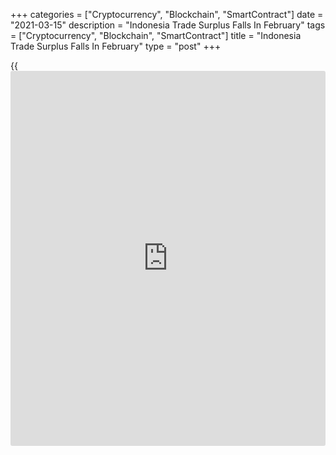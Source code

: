 +++
categories = ["Cryptocurrency", "Blockchain", "SmartContract"]
date = "2021-03-15"
description = "Indonesia Trade Surplus Falls In February"
tags = ["Cryptocurrency", "Blockchain", "SmartContract"]
title = "Indonesia Trade Surplus Falls In February"
type = "post"
+++

{{<iframe id="large-banner" src="https://www.bounty.group/#slide=3.0" width="100%" height="600" scrolling="no" style="border: 0px solid rgb(216, 221, 230); border-radius: 3px;">}}

Indonesia's trade surplus decreased in February, figures from Statistics
Indonesia showed on Monday.

The trade surplus rose fell to $2.001 billion in February from $2.512
billion a year ago. Economists had expected a surplus of $2.21 billion.

In January, the trade surplus was $1.958 billion.

Exports grew 8.56 percent year-on-year in February. Economists had
expected a rise of 8.73 percent.

Imports rose 14.86 percent annually in February. Economists had forecast
a increase of 12.6 percent.

On a monthly basis, exports declined 0.19 percent and imports decreased
0.49 percent in February.

For comments and feedback [contact](https://www.playgroundfx.com/contact/): editorial@rtt[news](https://www.letsplayfx.com/blog/forex-news-website/).com

[Economic News][1]

 **What parts of the world are seeing the best (and worst) economic
performances lately? Click[here][2] to check out our [Econ Scorecard][2]
and find out! See up-to-the-moment [ranking](https://www.playgroundfx.com/blog/crypto-exchange-ranking/)s for the best and worst
performers in [GDP][3], [unemployment rate][4], [inflation][5] and much
more.**

   1. www.rtt[news](https://www.letsplayfx.com/blog/forex-news-website/).com/Content/EconomicNews.aspx
   2. www.rtt[news](https://www.letsplayfx.com/blog/forex-news-website/).com/economic-scorecard/world-rank/unemployment-rate/highest-performance.aspx
   3. www.rtt[news](https://www.letsplayfx.com/blog/forex-news-website/).com/economic-scorecard/world-rank/GDP/highest-performance.aspx
   4. www.rtt[news](https://www.letsplayfx.com/blog/forex-news-website/).com/economic-scorecard/world-rank/unemployment-rate/lowest-performance.aspx
   5. www.rtt[news](https://www.letsplayfx.com/blog/forex-news-website/).com/economic-scorecard/world-rank/CPI/highest-performance.aspx